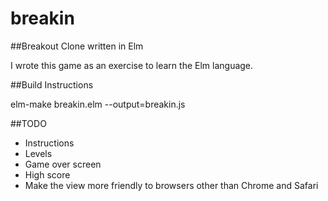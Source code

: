 # breakin

##Breakout Clone written in Elm

I wrote this game as an exercise to learn the Elm language.

##Build Instructions

elm-make breakin.elm --output=breakin.js

##TODO

- Instructions
- Levels
- Game over screen
- High score
- Make the view more friendly to browsers other than Chrome and Safari
